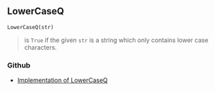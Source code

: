 ## LowerCaseQ

```
LowerCaseQ(str)
```

> is `True` if the given `str` is a string which only contains lower case characters.
 

### Github

* [Implementation of LowerCaseQ](https://github.com/axkr/symja_android_library/blob/master/symja_android_library/matheclipse-core/src/main/java/org/matheclipse/core/builtin/StringFunctions.java#L1017) 
